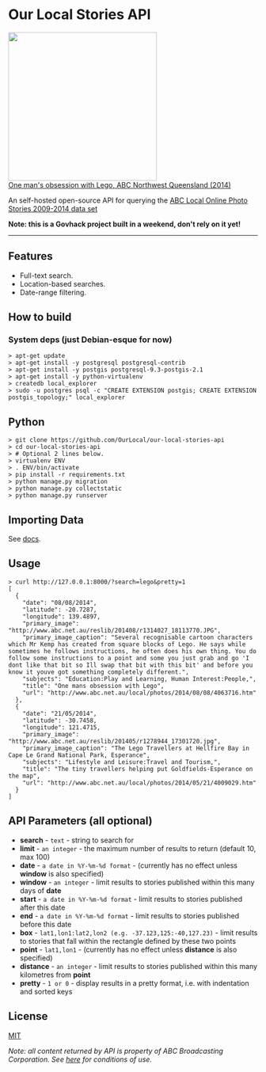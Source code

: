 # Our Local Stories API

<img src="http://www.abc.net.au/reslib/201408/r1314027_18113770.JPG" width=300></img><br>
[One man's obsession with Lego, ABC Northwest Queensland (2014)](http://www.abc.net.au/local/photos/2014/08/08/4063716.htm)

An self-hosted open-source API for querying the [ABC Local Online Photo Stories 2009-2014 data set](http://data.gov.au/dataset/abc-local-online-photo-stories-2009-2014)

**Note: this is a Govhack project built in a weekend, don't rely on it yet!**

***

## Features

  * Full-text search.
  * Location-based searches.
  * Date-range filtering.

## How to build

### System deps (just Debian-esque for now)

```
> apt-get update
> apt-get install -y postgresql postgresql-contrib
> apt-get install -y postgis postgresql-9.3-postgis-2.1
> apt-get install -y python-virtualenv
> createdb local_explorer
> sudo -u postgres psql -c "CREATE EXTENSION postgis; CREATE EXTENSION postgis_topology;" local_explorer
```

## Python

```
> git clone https://github.com/OurLocal/our-local-stories-api
> cd our-local-stories-api
> # Optional 2 lines below.
> virtualenv ENV
> . ENV/bin/activate
> pip install -r requirements.txt
> python manage.py migration
> python manage.py collectstatic
> python manage.py runserver
```

## Importing Data

See [docs](docs/import-data.md).

## Usage

```
> curl http://127.0.0.1:8000/?search=lego&pretty=1
[
  {
    "date": "08/08/2014", 
    "latitude": -20.7287, 
    "longitude": 139.4897, 
    "primary_image": "http://www.abc.net.au/reslib/201408/r1314027_18113770.JPG", 
    "primary_image_caption": "Several recognisable cartoon characters which Mr Kemp has created from square blocks of Lego. He says while sometimes he follows instructions, he often does his own thing. You do follow some instructions to a point and some you just grab and go 'I dont like that bit so Ill swap that bit with this bit' and before you know it youve got something completely different.", 
    "subjects": "Education:Play and Learning, Human Interest:People,", 
    "title": "One mans obsession with Lego", 
    "url": "http://www.abc.net.au/local/photos/2014/08/08/4063716.htm"
  }, 
  {
    "date": "21/05/2014", 
    "latitude": -30.7458, 
    "longitude": 121.4715, 
    "primary_image": "http://www.abc.net.au/reslib/201405/r1278944_17301720.jpg", 
    "primary_image_caption": "The Lego Travellers at Hellfire Bay in Cape Le Grand National Park, Esperance", 
    "subjects": "Lifestyle and Leisure:Travel and Tourism,", 
    "title": "The tiny travellers helping put Goldfields-Esperance on the map", 
    "url": "http://www.abc.net.au/local/photos/2014/05/21/4009029.htm"
  }
]
```

## API Parameters (all optional)
* **search** - `text` - string to search for
* **limit** - `an integer` - the maximum number of results to return (default 10, max 100)
* **date** - `a date in %Y-%m-%d format` - (currently has no effect unless **window** is also specified)
* **window** - `an integer` - limit results to stories published within this many days of **date**
* **start** - `a date in %Y-%m-%d format` - limit results to stories published after this date
* **end** - `a date in %Y-%m-%d format` - limit results to stories published before this date
* **box** - `lat1,lon1:lat2,lon2 (e.g. -37.123,125:-40,127.23)` - limit results to stories that fall within the rectangle defined by these two points
* **point** - `lat1,lon1` - (currently has no effect unless **distance** is also specified)
* **distance** - `an integer` - limit results to stories published within this many kilometres from **point**
* **pretty** - `1 or 0` - display results in a pretty format, i.e. with indentation and sorted keys

## License

[MIT](License)

*Note: all content returned by API is property of ABC Broadcasting Corporation. See [here](https://data.gov.au/dataset/abc-local-online-photo-stories-2009-2014) for conditions of use.*
